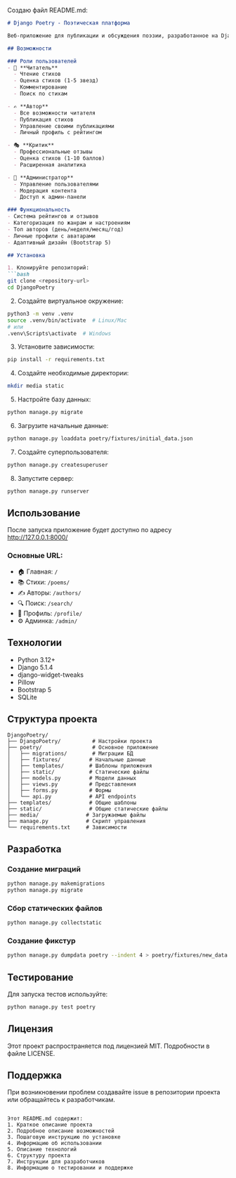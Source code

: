 Создаю файл README.md:

```markdown:README.md
# Django Poetry - Поэтическая платформа

Веб-приложение для публикации и обсуждения поэзии, разработанное на Django. Платформа позволяет авторам публиковать свои стихи, а читателям и критикам - оценивать их и оставлять комментарии.

## Возможности

### Роли пользователей
- 👤 **Читатель**
  - Чтение стихов
  - Оценка стихов (1-5 звезд)
  - Комментирование
  - Поиск по стихам

- ✍️ **Автор**
  - Все возможности читателя
  - Публикация стихов
  - Управление своими публикациями
  - Личный профиль с рейтингом

- 🎭 **Критик**
  - Профессиональные отзывы
  - Оценка стихов (1-10 баллов)
  - Расширенная аналитика

- 👑 **Администратор**
  - Управление пользователями
  - Модерация контента
  - Доступ к админ-панели

### Функциональность
- Система рейтингов и отзывов
- Категоризация по жанрам и настроениям
- Топ авторов (день/неделя/месяц/год)
- Личные профили с аватарами
- Адаптивный дизайн (Bootstrap 5)

## Установка

1. Клонируйте репозиторий:
```bash
git clone <repository-url>
cd DjangoPoetry
```

2. Создайте виртуальное окружение:
```bash
python3 -m venv .venv
source .venv/bin/activate  # Linux/Mac
# или
.venv\Scripts\activate  # Windows
```

3. Установите зависимости:
```bash
pip install -r requirements.txt
```

4. Создайте необходимые директории:
```bash
mkdir media static
```

5. Настройте базу данных:
```bash
python manage.py migrate
```

6. Загрузите начальные данные:
```bash
python manage.py loaddata poetry/fixtures/initial_data.json
```

7. Создайте суперпользователя:
```bash
python manage.py createsuperuser
```

8. Запустите сервер:
```bash
python manage.py runserver
```

## Использование

После запуска приложение будет доступно по адресу http://127.0.0.1:8000/

### Основные URL:
- 🏠 Главная: `/`
- 📚 Стихи: `/poems/`
- ✍️ Авторы: `/authors/`
- 🔍 Поиск: `/search/`
- 👤 Профиль: `/profile/`
- ⚙️ Админка: `/admin/`

## Технологии

- Python 3.12+
- Django 5.1.4
- django-widget-tweaks
- Pillow
- Bootstrap 5
- SQLite

## Структура проекта

```
DjangoPoetry/
├── DjangoPoetry/          # Настройки проекта
├── poetry/                # Основное приложение
│   ├── migrations/        # Миграции БД
│   ├── fixtures/         # Начальные данные
│   ├── templates/        # Шаблоны приложения
│   ├── static/           # Статические файлы
│   ├── models.py         # Модели данных
│   ├── views.py          # Представления
│   ├── forms.py          # Формы
│   └── api.py            # API endpoints
├── templates/            # Общие шаблоны
├── static/               # Общие статические файлы
├── media/               # Загружаемые файлы
├── manage.py            # Скрипт управления
└── requirements.txt     # Зависимости
```

## Разработка

### Создание миграций
```bash
python manage.py makemigrations
python manage.py migrate
```

### Сбор статических файлов
```bash
python manage.py collectstatic
```

### Создание фикстур
```bash
python manage.py dumpdata poetry --indent 4 > poetry/fixtures/new_data.json
```

## Тестирование

Для запуска тестов используйте:
```bash
python manage.py test poetry
```

## Лицензия

Этот проект распространяется под лицензией MIT. Подробности в файле LICENSE.

## Поддержка

При возникновении проблем создавайте issue в репозитории проекта или обращайтесь к разработчикам.
```

Этот README.md содержит:
1. Краткое описание проекта
2. Подробное описание возможностей
3. Пошаговую инструкцию по установке
4. Информацию об использовании
5. Описание технологий
6. Структуру проекта
7. Инструкции для разработчиков
8. Информацию о тестировании и поддержке
